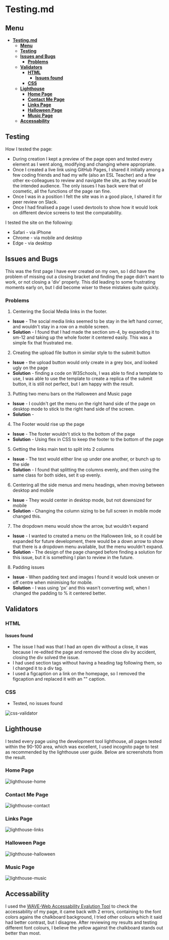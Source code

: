 # **Testing.md**

## **Menu**
- [**Testing.md**](#testingmd)
  - [**Menu**](#menu)
  - [**Testing**](#testing)
  - [**Issues and Bugs**](#issues-and-bugs)
    - [**Problems**](#problems)
  - [**Validators**](#validators)
    - [**HTML**](#html)
      - [**Issues found**](#issues-found)
    - [**CSS**](#css)
  - [**Lighthouse**](#lighthouse)
    - [**Home Page**](#home-page)
    - [**Contact Me Page**](#contact-me-page)
    - [**Links Page**](#links-page)
    - [**Halloween Page**](#halloween-page)
    - [**Music Page**](#music-page)
  - [**Accessability**](#accessability)

## **Testing**

How I tested the page:

* During creation I kept a preview of the page open and tested every element as I went along, modifying and changing where appropriate.
* Once I created a live link using GitHub Pages, I shared it initially among a few coding friends and had my wife (also an ESL Teacher) and a few other ex-colleagues to review and navigate the site, as they would be the intended audience. The only issues I has back were that of cosmetic, all the functions of the page ran fine.
* Once I was in a position I felt the site was in a good place, I shared it for peer review on Slack.
* Once I had finalised a page I used devtools to show how it would look on different device screens to test the compatability.

I tested the site on the following:
* Safari - via iPhone
* Chrome - via mobile and desktop
* Edge - via desktop


## **Issues and Bugs**

This was the first page I have ever created on my own, so I did have the problem of missing out a closing bracket and finding the page didn't want to work, or not closing a 'div' properly. This did leading to some frustrating moments early on, but I did become wiser to these mistakes quite quickly.

### **Problems**  

1. Centering the Social Media links in the footer.  

* **Issue** - The social media links seemed to be stay in the left hand corner, and wouldn't stay in a row on a mobile screen.
* **Solution** - I found that I had made the section sm-4, by expanding it to sm-12 and taking up the whole footer it centered easily. This was a simple fix that frustrated me.
  
2. Creating the upload file button in similar style to the submit button

* **Issue** - the upload button would only create in a grey box, and looked ugly on the page
* **Solution** - finding a code on W3Schools, I was able to find a template to use, I was able to use the template to create a replica of the submit button, it is still not perfect, but I am happy with the result.
  
3. Putting two menu bars on the Halloween and Music page
* **Issue** - I couldn't get the menu on the right hand side of the page on desktop mode to stick to the right hand side of the screen.
* **Solution** -

4. The Footer would rise up the page

* **Issue** - The footer wouldn't stick to the bottom of the page
* **Solution** - Using flex in CSS to keep the footer to the bottom of the page

5. Getting the links main text to split into 2 columns

* **Issue** - The text would either line up under one another, or bunch up to the side
* **Solution** - I found that splitting the columns evenly, and then using the same class for both sides, set it up evenly.

6. Centering all the side menus and menu headings, when moving between desktop and mobile

* **Issue** - They would center in desktop mode, but not downsized for mobile
* **Solution** - Changing the column sizing to be full screen in mobile mode changed this.  

7. The dropdown menu would show the arrow, but wouldn't expand

* **Issue** - I wanted to created a menu on the Halloween link, so it could be expanded for future development, there would be a down arrow to show that there is a dropdown menu available, but the menu wouldn't expand.
* **Solution** - The design of the page changed before finding a solution for this issue, but it is something I plan to review in the future.

8. Padding issues

* **Issue** - When padding text and images I found it would look uneven or off centre when minimising for mobile.
* **Solution** - I was using 'px' and this wasn't converting well, when I changed the padding to % it centered better.


## **Validators**  

### **HTML**

#### **Issues found**

* The issue I had was that I had an open div without a close, it was because I re-edited the page and removed the close div by accident, closing the div solved the issue.
* I had used section tags without having a heading tag following them, so I changed it to a div tag.
* I used a figcaption on a link on the homepage, so I removed the figcaption and replaced it with an "<a>" caption.

### **CSS**

* Tested, no issues found

![css-validator](docs/screenshots/css-validator.jpg)

## **Lighthouse**

I tested every page using the development tool lighthouse, all pages tested within the 90-100 area, which was excellent, I used incognito page to test as recommended by the lighthouse user guide. Below are screenshots from the result.

### **Home Page**

![lighthouse-home](docs/screenshots/lighthouse-home.jpeg)

### **Contact Me Page**

![lighthouse-contact](docs/screenshots/lighthouse-contact.jpg)

### **Links Page**

![lighthouse-links](docs/screenshots/lighthouse-links.jpeg)

### **Halloween Page**

![lighthouse-halloween](docs/screenshots/lighthouse-halloween.jpeg)

### **Music Page**

![lighthouse-music](docs/screenshots/lighthouse-music.jpeg)

## **Accessability**

I used the [WAVE-Web Accessability Evalution Tool](https://wave.webaim.org/) to check the accessability of my page, it came back with 2 errors, containing to the font colors agains the chalkboard background, I tried other colours which it said had better contrast, but I disagree. After reviewing my results and testing different font colours, I believe the yellow against the chalkboard stands out better than most. 